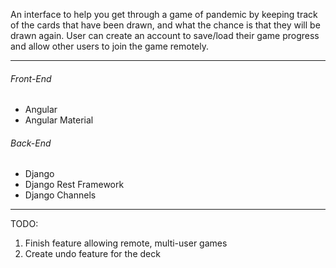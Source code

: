 An interface to help you get through a game of pandemic by keeping track of the cards that have been drawn, and what the chance is that they will be drawn again. User can create an account to save/load their game progress and allow other users to join the game remotely.

- - -

###### Front-End ######
* Angular
* Angular Material

###### Back-End ######
* Django
* Django Rest Framework
* Django Channels

- - -

TODO:
1. Finish feature allowing remote, multi-user games
2. Create undo feature for the deck

